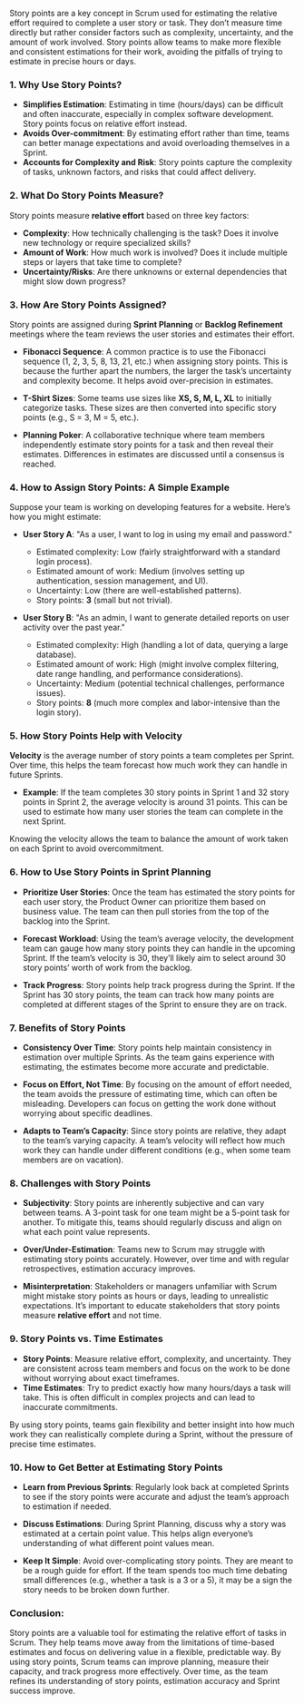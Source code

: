 Story points are a key concept in Scrum used for estimating the relative effort required to complete a user story or task. They don’t measure time directly but rather consider factors such as complexity, uncertainty, and the amount of work involved. Story points allow teams to make more flexible and consistent estimations for their work, avoiding the pitfalls of trying to estimate in precise hours or days.

### 1. **Why Use Story Points?**
   - **Simplifies Estimation**: Estimating in time (hours/days) can be difficult and often inaccurate, especially in complex software development. Story points focus on relative effort instead.
   - **Avoids Over-commitment**: By estimating effort rather than time, teams can better manage expectations and avoid overloading themselves in a Sprint.
   - **Accounts for Complexity and Risk**: Story points capture the complexity of tasks, unknown factors, and risks that could affect delivery.

### 2. **What Do Story Points Measure?**
   Story points measure **relative effort** based on three key factors:
   
   - **Complexity**: How technically challenging is the task? Does it involve new technology or require specialized skills?
   - **Amount of Work**: How much work is involved? Does it include multiple steps or layers that take time to complete?
   - **Uncertainty/Risks**: Are there unknowns or external dependencies that might slow down progress?

### 3. **How Are Story Points Assigned?**
   Story points are assigned during **Sprint Planning** or **Backlog Refinement** meetings where the team reviews the user stories and estimates their effort.

   - **Fibonacci Sequence**: A common practice is to use the Fibonacci sequence (1, 2, 3, 5, 8, 13, 21, etc.) when assigning story points. This is because the further apart the numbers, the larger the task’s uncertainty and complexity become. It helps avoid over-precision in estimates.

   - **T-Shirt Sizes**: Some teams use sizes like **XS, S, M, L, XL** to initially categorize tasks. These sizes are then converted into specific story points (e.g., S = 3, M = 5, etc.).

   - **Planning Poker**: A collaborative technique where team members independently estimate story points for a task and then reveal their estimates. Differences in estimates are discussed until a consensus is reached.

### 4. **How to Assign Story Points: A Simple Example**
   Suppose your team is working on developing features for a website. Here’s how you might estimate:

   - **User Story A**: "As a user, I want to log in using my email and password."
     - Estimated complexity: Low (fairly straightforward with a standard login process).
     - Estimated amount of work: Medium (involves setting up authentication, session management, and UI).
     - Uncertainty: Low (there are well-established patterns).
     - Story points: **3** (small but not trivial).

   - **User Story B**: "As an admin, I want to generate detailed reports on user activity over the past year."
     - Estimated complexity: High (handling a lot of data, querying a large database).
     - Estimated amount of work: High (might involve complex filtering, date range handling, and performance considerations).
     - Uncertainty: Medium (potential technical challenges, performance issues).
     - Story points: **8** (much more complex and labor-intensive than the login story).

### 5. **How Story Points Help with Velocity**
   **Velocity** is the average number of story points a team completes per Sprint. Over time, this helps the team forecast how much work they can handle in future Sprints.

   - **Example**: If the team completes 30 story points in Sprint 1 and 32 story points in Sprint 2, the average velocity is around 31 points. This can be used to estimate how many user stories the team can complete in the next Sprint.
   
   Knowing the velocity allows the team to balance the amount of work taken on each Sprint to avoid overcommitment.

### 6. **How to Use Story Points in Sprint Planning**
   - **Prioritize User Stories**: Once the team has estimated the story points for each user story, the Product Owner can prioritize them based on business value. The team can then pull stories from the top of the backlog into the Sprint.
   
   - **Forecast Workload**: Using the team’s average velocity, the development team can gauge how many story points they can handle in the upcoming Sprint. If the team’s velocity is 30, they’ll likely aim to select around 30 story points’ worth of work from the backlog.
   
   - **Track Progress**: Story points help track progress during the Sprint. If the Sprint has 30 story points, the team can track how many points are completed at different stages of the Sprint to ensure they are on track.

### 7. **Benefits of Story Points**
   - **Consistency Over Time**: Story points help maintain consistency in estimation over multiple Sprints. As the team gains experience with estimating, the estimates become more accurate and predictable.
   
   - **Focus on Effort, Not Time**: By focusing on the amount of effort needed, the team avoids the pressure of estimating time, which can often be misleading. Developers can focus on getting the work done without worrying about specific deadlines.
   
   - **Adapts to Team’s Capacity**: Since story points are relative, they adapt to the team’s varying capacity. A team’s velocity will reflect how much work they can handle under different conditions (e.g., when some team members are on vacation).

### 8. **Challenges with Story Points**
   - **Subjectivity**: Story points are inherently subjective and can vary between teams. A 3-point task for one team might be a 5-point task for another. To mitigate this, teams should regularly discuss and align on what each point value represents.
   
   - **Over/Under-Estimation**: Teams new to Scrum may struggle with estimating story points accurately. However, over time and with regular retrospectives, estimation accuracy improves.
   
   - **Misinterpretation**: Stakeholders or managers unfamiliar with Scrum might mistake story points as hours or days, leading to unrealistic expectations. It’s important to educate stakeholders that story points measure **relative effort** and not time.

### 9. **Story Points vs. Time Estimates**
   - **Story Points**: Measure relative effort, complexity, and uncertainty. They are consistent across team members and focus on the work to be done without worrying about exact timeframes.
   - **Time Estimates**: Try to predict exactly how many hours/days a task will take. This is often difficult in complex projects and can lead to inaccurate commitments.
   
   By using story points, teams gain flexibility and better insight into how much work they can realistically complete during a Sprint, without the pressure of precise time estimates.

### 10. **How to Get Better at Estimating Story Points**
   - **Learn from Previous Sprints**: Regularly look back at completed Sprints to see if the story points were accurate and adjust the team’s approach to estimation if needed.
   
   - **Discuss Estimations**: During Sprint Planning, discuss why a story was estimated at a certain point value. This helps align everyone’s understanding of what different point values mean.
   
   - **Keep It Simple**: Avoid over-complicating story points. They are meant to be a rough guide for effort. If the team spends too much time debating small differences (e.g., whether a task is a 3 or a 5), it may be a sign the story needs to be broken down further.

### Conclusion:
Story points are a valuable tool for estimating the relative effort of tasks in Scrum. They help teams move away from the limitations of time-based estimates and focus on delivering value in a flexible, predictable way. By using story points, Scrum teams can improve planning, measure their capacity, and track progress more effectively. Over time, as the team refines its understanding of story points, estimation accuracy and Sprint success improve.